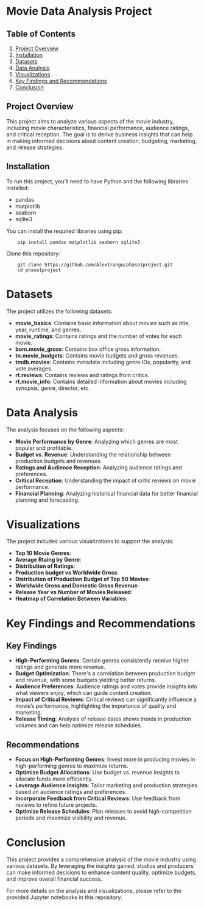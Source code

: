 # Movie Data Analysis Project

## Table of Contents
1. [Project Overview](#project-overview)
2. [Installation](#installation)
3. [Datasets](#datasets)
4. [Data Analysis](#data-analysis)
5. [Visualizations](#visualizations)
6. [Key Findings and Recommendations](#key-findings-and-recommendations)
7. [Conclusion](#conclusion)

## Project Overview
This project aims to analyze various aspects of the movie industry, including movie characteristics, financial performance, audience ratings, and critical reception. The goal is to derive business insights that can help in making informed decisions about content creation, budgeting, marketing, and release strategies.

## Installation
To run this project, you'll need to have Python and the following libraries installed:
- pandas
- matplotlib
- seaborn
- sqlite3

You can install the required libraries using pip:
        
        pip install pandas matplotlib seaborn sqlite3

Clone this repository:

        git clone https://github.com/AlexIrungu/phase1project.git
        cd phase1project


# Datasets

The project utilizes the following datasets:

- **movie_basics**: Contains basic information about movies such as title, year, runtime, and genres.
- **movie_ratings**: Contains ratings and the number of votes for each movie.
- **bom.movie_gross**: Contains box office gross information.
- **tn.movie_budgets**: Contains movie budgets and gross revenues.
- **tmdb.movies**: Contains metadata including genre IDs, popularity, and vote averages.
- **rt.reviews**: Contains reviews and ratings from critics.
- **rt.movie_info**: Contains detailed information about movies including synopsis, genre, director, etc.

# Data Analysis

The analysis focuses on the following aspects:

- **Movie Performance by Genre**: Analyzing which genres are most popular and profitable.
- **Budget vs. Revenue**: Understanding the relationship between production budgets and revenues.
- **Ratings and Audience Reception**: Analyzing audience ratings and preferences.
- **Critical Reception**: Understanding the impact of critic reviews on movie performance.
- **Financial Planning**: Analyzing historical financial data for better financial planning and forecasting.

# Visualizations

The project includes various visualizations to support the analysis:

- **Top 10 Movie Genres**: 
- **Average Rtaing by Genre**: 
- **Distribution of Ratings**:
- **Production budget vs Worldwide Gross**: 
- **Distribution of Production Budget of Top 50 Movies**: 
- **Worldwide Gross and Domestic Gross Revenue**: 
- **Release Year vs Number of Movies Released**: 
- **Heatmap of Correlation Between Variables**: 


# Key Findings and Recommendations

## Key Findings

- **High-Performing Genres**: Certain genres consistently receive higher ratings and generate more revenue.
- **Budget Optimization**: There's a correlation between production budget and revenue, with some budgets yielding better returns.
- **Audience Preferences**: Audience ratings and votes provide insights into what viewers enjoy, which can guide content creation.
- **Impact of Critical Reviews**: Critical reviews can significantly influence a movie’s performance, highlighting the importance of quality and marketing.
- **Release Timing**: Analysis of release dates shows trends in production volumes and can help optimize release schedules.

## Recommendations

- **Focus on High-Performing Genres**: Invest more in producing movies in high-performing genres to maximize returns.
- **Optimize Budget Allocations**: Use budget vs. revenue insights to allocate funds more efficiently.
- **Leverage Audience Insights**: Tailor marketing and production strategies based on audience ratings and preferences.
- **Incorporate Feedback from Critical Reviews**: Use feedback from reviews to refine future projects.
- **Optimize Release Schedules**: Plan releases to avoid high-competition periods and maximize visibility and revenue.

# Conclusion

This project provides a comprehensive analysis of the movie industry using various datasets. By leveraging the insights gained, studios and producers can make informed decisions to enhance content quality, optimize budgets, and improve overall financial success.

For more details on the analysis and visualizations, please refer to the provided Jupyter notebooks in this repository.

